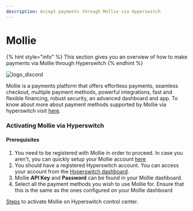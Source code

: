 ```yaml
---
description: Accept payments through Mollie via Hyperswitch
---
```


# Mollie

{% hint style="info" %}
This section gives you an overview of how to make payments via Mollie through Hyperswitch
{% endhint %}

![logo\_discord](https://hyperswitch.io/icons/homePageIcons/logos/mollieLogo.svg)



Mollie is a payments platform that offers effortless payments, seamless checkout, multiple payment methods, powerful integrations, fast and flexible financing, robust security, an advanced dashboard and app. To know about more about payment methods supported by Mollie via hyperswitch visit [here](https://hyperswitch.io/pm-list).

### Activating Mollie via Hyperswitch

#### Prerequisites

1. You need to be registered with Mollie in order to proceed. In case you aren't, you can quickly setup your Mollie account [here](https://www.mollie.com/)
2. You should have a registered Hyperswitch account. You can access your account from the [Hyperswitch dashboard](https://app.hyperswitch.io/register).
3. Mollie **API Key** and **Password** can be found in your Mollie dashboard.
4. Select all the payment methods you wish to use Mollie for. Ensure that this is the same as the ones configured on your Mollie dashboard

[Steps](https://docs.hyperswitch.io/hyperswitch-cloud/connectors/activate-connector-on-hyperswitch) to activate Mollie on Hyperswitch control center.

